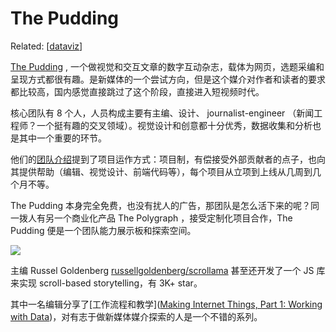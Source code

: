 The Pudding
===

Related: [[dataviz]]

[The Pudding](https://pudding.cool/) ,  一个做视觉和交互文章的数字互动杂志，载体为网页，选题采编和呈现方式都很有趣。是新媒体的一个尝试方向，但是这个媒介对作者和读者的要求都比较高，国内感觉直接跳过了这个阶段，直接进入短视频时代。

核心团队有 8 个人，人员构成主要有主编、设计、 journalist-engineer （新闻工程师？一个挺有趣的交叉领域）。视觉设计和创意都十分优秀，数据收集和分析也是其中一个重要的环节。

他们的[团队介绍](https://pudding.cool/about/)提到了项目运作方式：项目制，有偿接受外部贡献者的点子，也向其提供帮助（编辑、视觉设计、前端代码等），每个项目从立项到上线从几周到几个月不等。

The Pudding 本身完全免费，也没有扰人的广告，那团队是怎么活下来的呢？同一拨人有另一个商业化产品 The Polygraph ，接受定制化项目合作，The Pudding 便是一个团队能力展示板和探索空间。

![](https://i.loli.net/2020/10/09/a2IWNCfRqUTED57.png)

主编 Russel Goldenberg [russellgoldenberg/scrollama](https://github.com/russellgoldenberg/scrollama) 甚至还开发了一个 JS 库来实现 scroll-based storytelling，有 3K+ star。

其中一名编辑分享了[工作流程和教学]([Making Internet Things, Part 1: Working with Data](https://pudding.cool/process/how-to-make-dope-shit-part-1/))，对有志于做新媒体媒介探索的人是一个不错的系列。

[//begin]: # "Autogenerated link references for markdown compatibility"
[dataviz]: ../misc/dataviz "Data Visualization"
[//end]: # "Autogenerated link references"